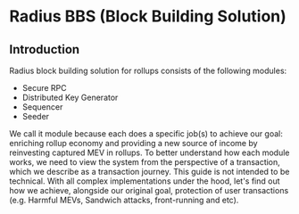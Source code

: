 # Radius BBS (Block Building Solution)

## Introduction
Radius block building solution for rollups consists of the following modules:
- Secure RPC
- Distributed Key Generator
- Sequencer
- Seeder
  
We call it module because each does a specific job(s) to achieve our goal: enriching rollup economy and providing a new source of income by reinvesting captured MEV in rollups. To better understand how each module works, we need to view the system from the perspective of a transaction, which we describe as a transaction journey. This guide is not intended to be technical. With all complex implementations under the hood, let's find out how we achieve, alongside our original goal, protection of user transactions (e.g. Harmful MEVs, Sandwich attacks, front-running and etc). 